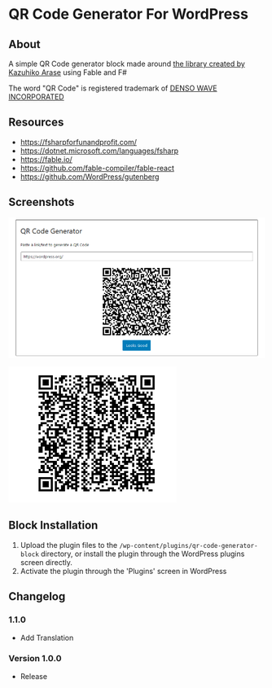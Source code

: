 # QR Code Generator For WordPress

## About
A simple QR Code generator block made around [the library created by Kazuhiko Arase](https://kazuhikoarase.github.io/qrcode-generator/js/demo/) using Fable and F#

The word "QR Code" is registered trademark of [DENSO WAVE INCORPORATED](http://www.denso-wave.com/qrcode/faqpatent-e.html)

## Resources
- https://fsharpforfunandprofit.com/
- https://dotnet.microsoft.com/languages/fsharp
- https://fable.io/
- https://github.com/fable-compiler/fable-react
- https://github.com/WordPress/gutenberg


## Screenshots

![editor](assets/editor_qr_code.png)

![save](assets/save_qr_code.png)


## Block Installation

1. Upload the plugin files to the `/wp-content/plugins/qr-code-generator-block` directory, or install the plugin through the WordPress plugins screen directly.
1. Activate the plugin through the 'Plugins' screen in WordPress

## Changelog

### 1.1.0
- Add Translation

### Version 1.0.0 
- Release
